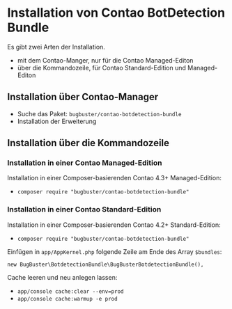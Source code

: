 # Installation von Contao BotDetection Bundle

Es gibt zwei Arten der Installation.

* mit dem Contao-Manger, nur für die Contao Managed-Editon
* über die Kommandozeile, für Contao Standard-Edition und Managed-Editon


## Installation über Contao-Manager

* Suche das Paket: `bugbuster/contao-botdetection-bundle`
* Installation der Erweiterung


## Installation über die Kommandozeile

### Installation in einer Contao Managed-Edition

Installation in einer Composer-basierenden Contao 4.3+ Managed-Edition:

* `composer require "bugbuster/contao-botdetection-bundle"`


### Installation in einer Contao Standard-Edition

Installation in einer Composer-basierenden Contao 4.2+ Standard-Edition:

* `composer require "bugbuster/contao-botdetection-bundle"`

Einfügen in `app/AppKernel.php` folgende Zeile am Ende des Array `$bundles`:

`new BugBuster\BotdetectionBundle\BugBusterBotdetectionBundle(),`

Cache leeren und neu anlegen lassen:

* `app/console cache:clear --env=prod`
* `app/console cache:warmup -e prod`

